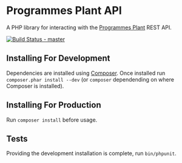 # Programmes Plant API


A PHP library for interacting with the [Programmes Plant](http://github.com/unikent/programmes-plant) REST API.

[![Build Status - master](https://travis-ci.org/unikent/programmes-plant-api-php.png?branch=master)](https://travis-ci.org/unikent/programmes-plant-api-php)


## Installing For Development

Dependencies are installed using [Composer](http://getcomposer.org/). Once installed run `composer.phar install --dev` (or `composer` dependending on where Composer is installed).


## Installing For Production

Run `composer install` before usage.

## Tests

Providing the development installation is complete, run `bin/phpunit`.